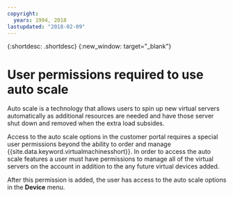 ```yaml
---
copyright:
  years: 1994, 2018
lastupdated: "2018-02-09"
---
```


{:shortdesc: .shortdesc}
{:new_window: target="_blank"}

# User permissions required to use auto scale

Auto scale is a technology that allows users to spin up new virtual servers automatically as additional resources are needed and have those server shut down and removed when the extra load subsides.

Access to the auto scale options in the customer portal requires a special user permissions beyond the ability to order and manage {{site.data.keyword.virtualmachinesshort}}. In order to access the auto scale features a user must have permissions to manage all of the virtual servers on the account in addition to the any future virtual devices added. 

After this permission is added, the user has access to the auto scale options in the **Device** menu.



